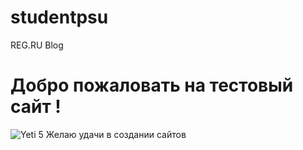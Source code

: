 # studentpsu
REG.RU Blog
# Добро пожаловать на тестовый сайт !
![Yeti 5](https://www.psu.by/images/form-style/gerb/logo-gerb-horizontall-big-rus-jpg.jpg)
Желаю удачи в создании сайтов
